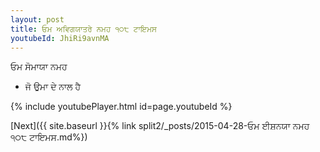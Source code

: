 ```yaml
---
layout: post
title: ਓਮ ਅਵਿਗਯਾਤਰੇ ਨਮਹ ੧੦੮ ਟਾਇਮਸ
youtubeId: JhiRi9avnMA
---
```

 
 
 ਓਮ ਸੋਮਾਯਾ ਨਮਹ  
 
 -  ਜੋ ਉਮਾ ਦੇ ਨਾਲ ਹੈ 
 
  
 
  
 
 
 
 
 
 


{% include youtubePlayer.html id=page.youtubeId %}
 
[Next]({{ site.baseurl }}{% link  split2/_posts/2015-04-28-ਓਮ ਈਸ਼ਨਯਾ ਨਮਹ ੧੦੮ ਟਾਇਮਸ.md%})
 
